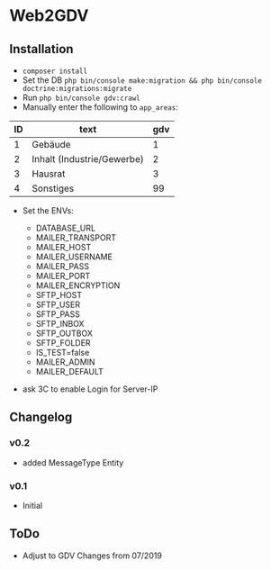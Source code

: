 # Web2GDV #

## Installation ##
- `composer install`
- Set the DB `php bin/console make:migration && php bin/console doctrine:migrations:migrate` 
- Run `php bin/console gdv:crawl`
- Manually enter the following to `app_areas`:

| ID | text | gdv
|---|---|---|
| 1 | Gebäude | 1
| 2 | Inhalt (Industrie/Gewerbe) | 2
| 3 | Hausrat | 3
| 4 | Sonstiges | 99

- Set the ENVs:
    - DATABASE_URL
    - MAILER_TRANSPORT
    - MAILER_HOST
    - MAILER_USERNAME
    - MAILER_PASS
    - MAILER_PORT
    - MAILER_ENCRYPTION
    - SFTP_HOST
    - SFTP_USER
    - SFTP_PASS
    - SFTP_INBOX
    - SFTP_OUTBOX
    - SFTP_FOLDER
    - IS_TEST=false
    - MAILER_ADMIN
    - MAILER_DEFAULT
    
- ask 3C to enable Login for Server-IP
    
## Changelog ##

### v0.2 ###
- added MessageType Entity

### v0.1 ##
- Initial

## ToDo ##
- Adjust to GDV Changes from 07/2019